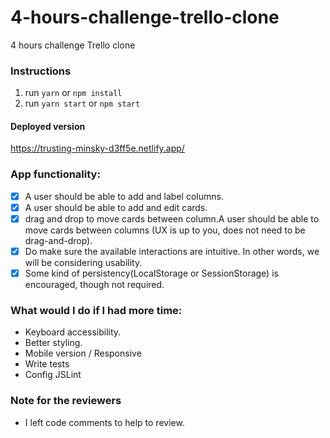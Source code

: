 # 4-hours-challenge-trello-clone

4 hours challenge Trello clone

### Instructions

1. run `yarn` or `npm install`
2. run `yarn start` or `npm start`

#### Deployed version

https://trusting-minsky-d3ff5e.netlify.app/

### App functionality:

- [x] A user should be able to add and label columns.
- [x] A user should be able to add and edit cards.
- [x] drag and drop to move cards between column.A user should be able to move cards between columns (UX is up to you, does not need to be
      drag-and-drop).
- [x] Do make sure the available interactions are intuitive. In other words, we will be considering usability.
- [x] Some kind of persistency(LocalStorage or SessionStorage) is encouraged, though not required.

### What would I do if I had more time:

- Keyboard accessibility.
- Better styling.
- Mobile version / Responsive
- Write tests
- Config JSLint

### Note for the reviewers

- I left code comments to help to review.
